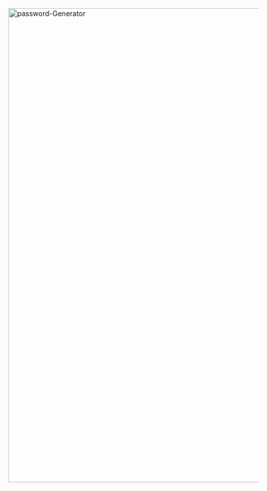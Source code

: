 <img width="952" alt="password-Generator" src="https://github.com/user-attachments/assets/e06fd246-1a70-4835-9453-9b308325556f">
